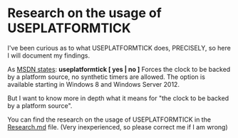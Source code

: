 # Research on the usage of USEPLATFORMTICK

I've been curious as to what USEPLATFORMTICK does, PRECISELY, so here I will document my findings.

As [MSDN states](https://learn.microsoft.com/en-us/windows-hardware/drivers/devtest/bcdedit--set):
**useplatformtick [ yes | no ]**
Forces the clock to be backed by a platform source, no synthetic timers are allowed. The option is available starting in Windows 8 and Windows Server 2012.

But I want to know more in depth what it means for "the clock to be backed by a platform source".

You can find the research on the usage of USEPLATFORMTICK in the [Research.md](Research.md) file. (Very inexperienced, so please correct me if I am wrong)